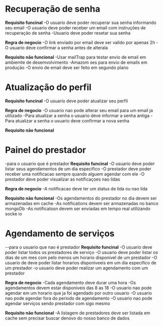 # Recuperação de senha

**Requisito funcinal**
-O usuario deve poder recuperar sua senha informando seu email
-O usuario deve poder receber um email com instruções de recuperação de senha
-Usuario deve poder resetar sua senha

**Regra de negocio**
-O link enviado por email deve ser valido por apenas 2h
-O usuario deve confirmar a senha antes de alterala

**Requisito não funcional**
-Usar mailTrap para testar envio de email em ambiemte de desemvolvimento
-Amazom ses para envio de emails em produção
-O envio de email deve ser feito em segundo plano

# Atualização do perfil

**Requisito funcinal**
-O usuario deve poder atualizar seu perfil

**Regra de negocio**
-O usuario nao pode alterar seu email para um email ja utilizado
-Para atualizar a senha o usuario deve informar a senha antiga
-Para atualizar a senha o usuario deve confirmar a nova senha

**Requisito não funcional**

# Painel do prestador

-para o usuario que é prestador
**Requisito funcinal**
-O usuario deve poder listar seus agendamentos de um dia especifico
-O prestador deve poder receber uma notificacao sempre quando alguem agendar com ele
-O prestador deve poder visualizar as notificaçoes nao lidas

**Regra de negocio**
-A notificacao deve ter um status de lida ou nao lida

**Requisito não funcional**
-Os agendamentos do prestador no dia devem ser armazenadas em cache
-As notifications devem ser armazenadas no banco mongoDb
-As notificatosn devem ser enviadas em tempo real utilizando socke io

# Agendamento de serviços

--para o usuario que nao é prestador
**Requisito funcinal**
-O usuario deve poder listar todos os prestadores de serviço
-O usuario deve poder listar os dias de um mes com pelo menos um horario disponivel de um prestador
-O usuario de deve poder listar horarios disponiveeis em um dia especifico de um prestador
-o usuario deve poder realizar um agendamento com um prestador

**Regra de negocio**
-Cada agendamento deve durar uma hora
-Os agendamentos devem estar disponiveis das 8 as 18
-O usuario nao pode agendar em um horario que ja foi agendado por outro usuario
-O usuario nao pode agendar fora do periodo de agendamento
-O usuario nao pode agendar serviços sendo prestador com sigo mesmo

**Requisito não funcional**
-A listagem de prestadores deve ser listada em cache sem precisar buscar denovo do nosso banco de dados
